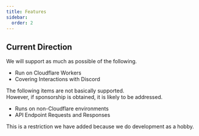 ```yaml
---
title: Features
sidebar:
  order: 2
---
```


## Current Direction

We will support as much as possible of the following.

- Run on Cloudflare Workers
- Covering Interactions with Discord

The following items are not basically supported.  
However, if sponsorship is obtained, it is likely to be addressed.

- Runs on non-Cloudflare environments
- API Endpoint Requests and Responses

This is a restriction we have added because we do development as a hobby.
